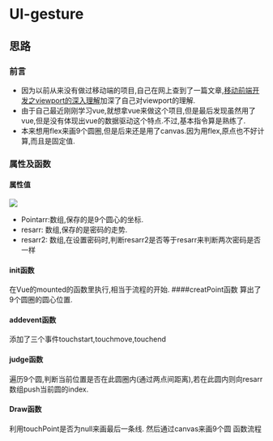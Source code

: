 # UI-gesture
## 思路
### 前言
* 因为以前从来没有做过移动端的项目,自己在网上查到了一篇文章,[移动前端开发之viewport的深入理解](http://www.cnblogs.com/2050/p/3877280.html)加深了自己对viewport的理解.
* 由于自己最近刚刚学习vue,就想拿vue来做这个项目,但是最后发现虽然用了vue,但是没有体现出vue的数据驱动这个特点.不过,基本指令算是熟练了.
* 本来想用flex来画9个圆圈,但是后来还是用了canvas.因为用flex,原点也不好计算,而且是固定值.
### 属性及函数
#### 属性值
![](http://i2.muimg.com/567571/5b6011378d6842db.png)
* Pointarr:数组,保存的是9个圆心的坐标.
* resarr: 数组,保存的是密码的走势.
* resarr2: 数组,在设置密码时,判断resarr2是否等于resarr来判断两次密码是否一样
#### init函数
在Vue的mounted的函数里执行,相当于流程的开始.
####creatPoint函数
算出了9个圆圈的圆心位置.
#### addevent函数
添加了三个事件touchstart,touchmove,touchend
#### judge函数
遍历9个圆,判断当前位置是否在此圆圈内(通过两点间距离),若在此圆内则向resarr数组push当前圆的index.
#### Draw函数
利用touchPoint是否为null来画最后一条线.
然后通过canvas来画9个圆
函数流程